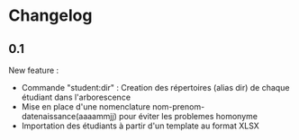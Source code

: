 # Changelog

## 0.1
New feature :
* Commande "student:dir" : Creation des répertoires (alias dir) de chaque étudiant dans l'arborescence
* Mise en place d'une nomenclature nom-prenom-datenaissance(aaaammjj) pour éviter les problemes homonyme
* Importation des étudiants à partir d'un template au format XLSX